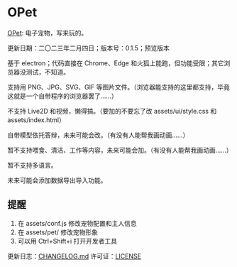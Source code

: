 # OPet
[OPet](https://gitee.com/Jeun1358/opet): 电子宠物，写来玩的。

更新日期：二〇二三年二月四日；版本号：0.1.5；预览版本

基于 electron；代码直接在 Chrome、Edge 和火狐上能跑，但功能受限；其它浏览器没测试，不知道。

支持用 PNG、JPG、SVG、GIF 等图片文件。（浏览器能支持的这里都支持，毕竟这就是一个自带程序的浏览器罢了……）

不支持 Live2D 和视频，懒得搞。（要加的不要忘了改 assets/ui/style.css 和 assets/index.html）

自带模型依托答辩，未来可能会改。（有没有人能帮我画动画……）

暂不支持喂食、清洁、工作等内容，未来可能会加。（有没有人能帮我画动画……）

暂不支持多语言。

未来可能会添加数据导出导入功能。

## 提醒
1. 在 assets/conf.js 修改宠物配置和主人信息
2. 在 assets/pet/ 修改宠物形象
3. 可以用 Ctrl+Shift+i 打开开发者工具

更新日志：[CHANGELOG.md](CHANGELOG.md)
许可证：[LICENSE](LICENSE)
